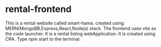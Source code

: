 # rental-frontend
This is a rental website called smart-hama.
created using MERN(MongoBB,Express,React,Nodejs) stack.
The frontend uses vite as the code launcher.
It is a rental listing webApplication.
It is created using CRA.
Type npm start to the terminal.
